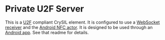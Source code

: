 # Private U2F Server

This is a [U2F](https://www.yubico.com/applications/fido/) compliant CrySIL element. It is configured to use a [WebSocket receiver](./../../../modules/communications/java/u2f-websocket-receiver/) and the [Android NFC actor](./../../../modules/actors/java/u2f-android/). It is designed to be used through an [Android app](./../crysilapp/). See that readme for details.
